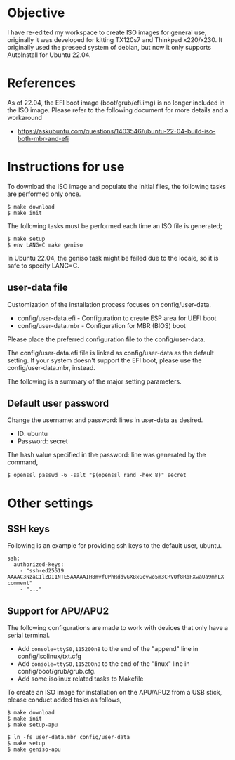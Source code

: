 Objective
=========

I have re-edited my workspace to create ISO images for general use, originally it was developed for kitting TX120s7 and Thinkpad x220/x230.
It originally used the preseed system of debian, but now it only supports AutoInstall for Ubuntu 22.04.

References
==========

As of 22.04, the EFI boot image (boot/grub/efi.img) is no longer included in the ISO image.
Please refer to the following document for more details and a workaround

* https://askubuntu.com/questions/1403546/ubuntu-22-04-build-iso-both-mbr-and-efi

Instructions for use
====================

To download the ISO image and populate the initial files, the following tasks are performed only once.

    $ make download
    $ make init

The following tasks must be performed each time an ISO file is generated;

    $ make setup
    $ env LANG=C make geniso

In Ubuntu 22.04, the geniso task might be failed due to the locale, so it is safe to specify LANG=C.

user-data file
--------------

Customization of the installation process focuses on config/user-data.

* config/user-data.efi - Configuration to create ESP area for UEFI boot
* config/user-data.mbr - Configuration for MBR (BIOS) boot

Please place the preferred configuration file to the config/user-data.

The config/user-data.efi file is linked as config/user-data as the default setting.
If your system doesn't support the EFI boot, please use the config/user-data.mbr, instead.

The following is a summary of the major setting parameters.

Default user password
---------------------

Change the username: and password: lines in user-data as desired.

* ID: ubuntu
* Password: secret

The hash value specified in the password: line was generated by the command,

    $ openssl passwd -6 -salt "$(openssl rand -hex 8)" secret

Other settings
==============

SSH keys
--------

Following is an example for providing ssh keys to the default user, ubuntu.

    ssh:
      authorized-keys:
        - "ssh-ed25519 AAAAC3NzaC1lZDI1NTE5AAAAAIH8mvfUPhRddvGXBxGcvwo5m3CRVOf8RbFXwaUa9mhLX comment"
        - "..."

Support for APU/APU2
--------------------

The following configurations are made to work with devices that only have a serial terminal.

* Add ``console=ttyS0,115200n8`` to the end of the "append" line in config/isolinux/txt.cfg
* Add ``console=ttyS0,115200n8`` to the end of the "linux" line in config/boot/grub/grub.cfg.
* Add some isolinux related tasks to Makefile

To create an ISO image for installation on the APU/APU2 from a USB stick, please conduct added tasks as follows,

    $ make download
    $ make init
    $ make setup-apu

    $ ln -fs user-data.mbr config/user-data
    $ make setup
    $ make geniso-apu


